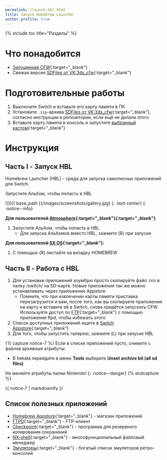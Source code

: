 ```yaml
---
permalink: /launch-hbl.html
title: Запуск Homebrew Launcher
author_profile: true
---
```

{% include toc title="Разделы" %}

# Что понадобится

* [Запущенная CFW](launch-cfw){:target="_blank"}
* Свежая версия [SDFiles от VK:3ds_cfw](https://github.com/rashevskyv/switch/releases/latest){:target="_blank"}

# Подготовительные работы

1. Выключите Switch и вставьте его карту памяти в ПК 
1. Установите `.zip`-архива [SDFiles от VK:3ds_cfw](https://github.com/rashevskyv/switch/releases/latest){:target="_blank"}, согласно инструкции в репозитории, если ещё не делали этого
1. Вставьте карту памяти в консоль и запустите [выбранный кастом](launch-cfw){:target="_blank"}

# Инструкция

## Часть I - Запуск HBL

Homebrew Launcher (HBL) - среда для запуска самописных приложений для Switch. 

Запустите Альбом, чтобы попасть в HBL

![]({{ base_path }}/images/screenshots/gallery.jpg) 
{: .text-center}
{: .notice--info}

**Для пользователей [Atmosphere](atmos){:target="_blank"}{:target="_blank"}**
1. Запустите Альбом, чтобы попасть в HBL
	* Для запуска Альбомов вместо HBL, зажмите (R) при запуске
	
**Для пользователей [SX OS](sxos){:target="_blank"}:**
1. С помощью (R) листайте на вкладку HOMEBREW 

## Часть II - Работа с HBL

1. Для установки приложений хоумбрю просто скопируйте файл .nro в папку /switch/ на SD-карте. Новые приложения так же можно устанавливать через приложение Appstore 
	* Помните, что при извлечении карты памяти приставка перезагрузится и вам, после того, как вы скопируете приложения на карту и вставите её в Switch, снова придётся запускать CFW. Используйте доступ по [FTP](ftp){:target="_blank"} с помощью приложения ftpd, чтобы избежать этого
1. Список доступных приложений ищите в [Switch Appstore](https://www.switchbru.com/appstore/#/){:target="_blank"}
1. Для того, чтобы запустить галерею, зажмите (L) при запуске HBL

{% capture notice-7 %}
Если в списке приложений пусто, снимите с файлов архивные атрибуты: 

* В hekata перейдите в меню **Tools** выберите **Unset archive bit (all sd files)**

Не меняйте атрибуты папки Nintendo!
{: .notice--danger}
{% endcapture %}

<div class="notice--warning">{{ notice-7 | markdownify }}</div>


## Список полезных приложений 

* [Homebrew Appstore](https://github.com/vgmoose/hb-appstore/releases/latest){:target="_blank"} - магазин приложений
* [FTPD](https://github.com/mtheall/ftpd/releases/latest){:target="_blank"} - FTP-клиент
* [Checkpoint](https://github.com/FlagBrew/Checkpoint/releases/latest){:target="_blank"} - программа для резервного копирования сохранений
* [NX-shell](https://github.com/joel16/NX-Shell/releases/latest){:target="_blank"} - многофункциональный файловый менеджер 
* [Эмуляторы](https://www.switchbru.com/appstore/#/category/emulators){:target="_blank"} - богатый список эмуляторов ретро-консолей